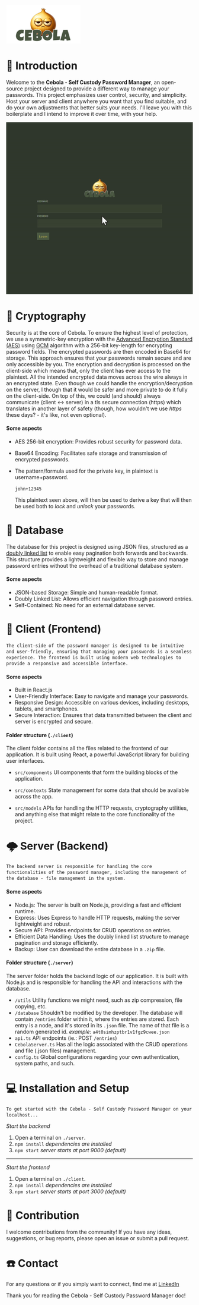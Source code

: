 ![Cebola Logo](client/public/cebola_logo.png)

# 📙 Introduction

Welcome to the **Cebola - Self Custody Password Manager**, an open-source project designed to provide a different way to manage your passwords. This project emphasizes user control, security, and simplicity. Host your server and client anywhere you want that you find suitable, and do your own adjustments that better suits your needs. I'll leave you with this boilerplate and I intend to improve it over time, with your help.

![Cebola Preview](client/public/cebola-preview.gif)

# 🔐 Cryptography

Security is at the core of Cebola. To ensure the highest level of protection, we use a symmetric-key encryption with the [Advanced Encryption Standard (AES)](https://en.wikipedia.org/wiki/Advanced_Encryption_Standard) using [GCM](https://en.wikipedia.org/wiki/Galois/Counter_Mode) algorithm with a 256-bit key-length for encrypting password fields. The encrypted passwords are then encoded in Base64 for storage. This approach ensures that your passwords remain secure and are only accessible by you. The encryption and decryption is processed on the client-side which means that, only the client has ever access to the plaintext. All the intended encrypted data moves across the wire always in an encrypted state. Even though we could handle the encryption/decryption on the server, I though that it would be safer and more private to do it fully on the client-side. On top of this, we could (and should) always communicate (client <-> server) in a tls secure connection (https) which translates in another layer of safety (though, how wouldn't we use _https_ these days? - it's like, not even optional).

#### Some aspects

- AES 256-bit encryption: Provides robust security for password data.
- Base64 Encoding: Facilitates safe storage and transmission of encrypted passwords.
- The pattern/formula used for the private key, in plaintext is username+password.

  ```
  john+12345
  ```

  This plaintext seen above, will then be used to derive a key that will then be used both to _lock_ and _unlock_ your passwords.

# 📀 Database

The database for this project is designed using JSON files, structured as a [doubly linked list](https://en.wikipedia.org/wiki/Doubly_linked_list) to enable easy pagination both forwards and backwards. This structure provides a lightweight and flexible way to store and manage password entries without the overhead of a traditional database system.

#### Some aspects

- JSON-based Storage: Simple and human-readable format.
- Doubly Linked List: Allows efficient navigation through password entries.
- Self-Contained: No need for an external database server.

# 🧅 Client (Frontend)

    The client-side of the password manager is designed to be intuitive and user-friendly, ensuring that managing your passwords is a seamless experience. The frontend is built using modern web technologies to provide a responsive and accessible interface.

#### Some aspects

- Built in React.js
- User-Friendly Interface: Easy to navigate and manage your passwords.
- Responsive Design: Accessible on various devices, including desktops, tablets, and smartphones.
- Secure Interaction: Ensures that data transmitted between the client and server is encrypted and secure.

#### Folder structure (`./client`)

The client folder contains all the files related to the frontend of our application. It is built using React, a powerful JavaScript library for building user interfaces.

- `src/components` UI components that form the building blocks of the application.

- `src/contexts` State management for some data that should be available across the app.

- `src/models` APIs for handling the HTTP requests, cryptography utilities, and anything else that might relate to the core functionality of the project.

# 🌩️ Server (Backend)

    The backend server is responsible for handling the core functionalities of the password manager, including the management of the database - file management in the system.

#### Some aspects

- Node.js: The server is built on Node.js, providing a fast and efficient runtime.
- Express: Uses Express to handle HTTP requests, making the server lightweight and robust.
- Secure API: Provides endpoints for CRUD operations on entries.
- Efficient Data Handling: Uses the doubly linked list structure to manage pagination and storage efficiently.
- Backup: User can download the entire database in a `.zip` file.

#### Folder structure (`./server`)

The server folder holds the backend logic of our application. It is built with Node.js and is responsible for handling the API and interactions with the database.

- `/utils` Utility functions we might need, such as zip compression, file copying, etc.
- `/database` Shouldn't be modified by the developer. The database will contain `/entries` folder within it, where the entries are stored. Each entry is a node, and it's stored in its `.json` file. The name of that file is a random generated id. _example_: `a4t0simhzptbr1v1fgz9cwee.json`
- `api.ts` API endpoints (ie.: POST `/entries`)
- `CebolaServer.ts` Has all the logic associated with the CRUD operations and file (.json files) management.
- `config.ts` Global configurations regarding your own authentication, system paths, and such.

# 💻 Installation and Setup

    To get started with the Cebola - Self Custody Password Manager on your localhost...

_Start the backend_

1. Open a terminal on `./server`.
1. `npm install` _dependencies are installed_
1. `npm start` _server starts at port 9000 (default)_

---

_Start the frontend_

1. Open a terminal on `./client`.
1. `npm install` _dependencies are installed_
1. `npm start` _server starts at port 3000 (default)_

# 🚀 Contribution

I welcome contributions from the community! If you have any ideas, suggestions, or bug reports, please open an issue or submit a pull request.

# ☎️ Contact

For any questions or if you simply want to connect, find me at [LinkedIn](https://www.linkedin.com/in/joaogeraldes89/)

Thank you for reading the Cebola - Self Custody Password Manager doc!

```

```
